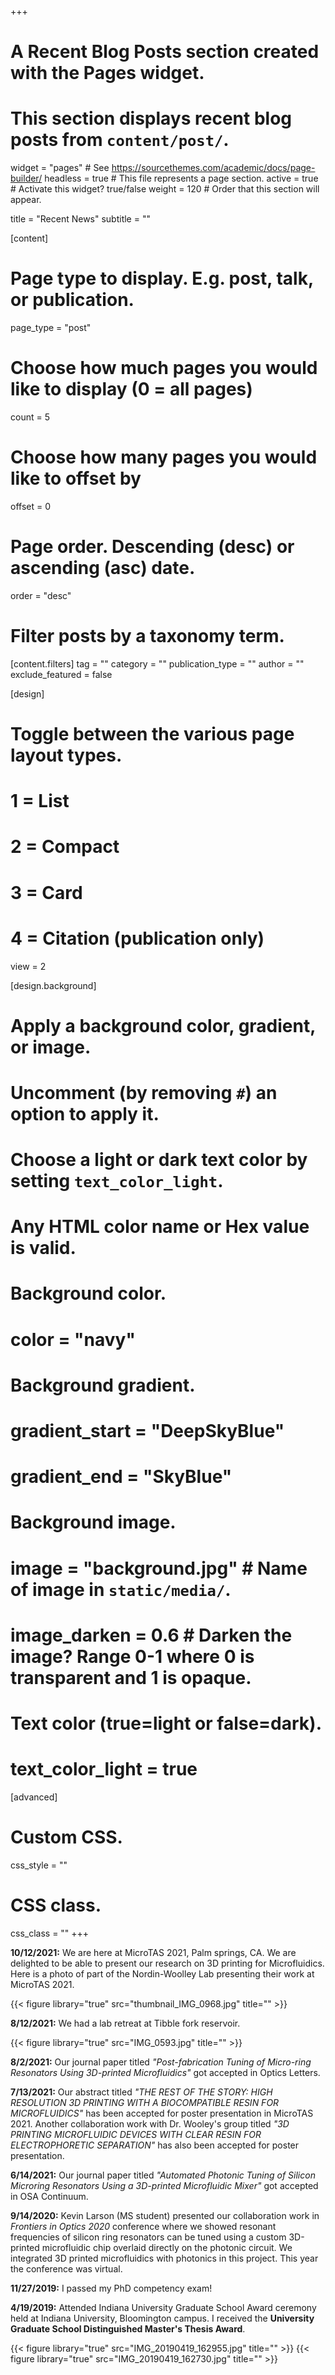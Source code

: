 +++
# A Recent Blog Posts section created with the Pages widget.
# This section displays recent blog posts from `content/post/`.

widget = "pages"  # See https://sourcethemes.com/academic/docs/page-builder/
headless = true  # This file represents a page section.
active = true  # Activate this widget? true/false
weight = 120  # Order that this section will appear.

title = "Recent News"
subtitle = ""

[content]
  # Page type to display. E.g. post, talk, or publication.
  page_type = "post"
  
  # Choose how much pages you would like to display (0 = all pages)
  count = 5
  
  # Choose how many pages you would like to offset by
  offset = 0

  # Page order. Descending (desc) or ascending (asc) date.
  order = "desc"

  # Filter posts by a taxonomy term.
  [content.filters]
    tag = ""
    category = ""
    publication_type = ""
    author = ""
    exclude_featured = false
  
[design]
  # Toggle between the various page layout types.
  #   1 = List
  #   2 = Compact
  #   3 = Card
  #   4 = Citation (publication only)
  view = 2
  
[design.background]
  # Apply a background color, gradient, or image.
  #   Uncomment (by removing `#`) an option to apply it.
  #   Choose a light or dark text color by setting `text_color_light`.
  #   Any HTML color name or Hex value is valid.
  
  # Background color.
  # color = "navy"
  
  # Background gradient.
  # gradient_start = "DeepSkyBlue"
  # gradient_end = "SkyBlue"
  
  # Background image.
  # image = "background.jpg"  # Name of image in `static/media/`.
  # image_darken = 0.6  # Darken the image? Range 0-1 where 0 is transparent and 1 is opaque.

  # Text color (true=light or false=dark).
  # text_color_light = true  
  
[advanced]
 # Custom CSS. 
 css_style = ""
 
 # CSS class.
 css_class = ""
+++

__10/12/2021:__ We are here at MicroTAS 2021, Palm springs, CA. We are delighted to be able to present our research on 3D printing for Microfluidics. Here is a photo of part of the Nordin-Woolley Lab presenting their work at MicroTAS 2021. 

{{< figure library="true" src="thumbnail_IMG_0968.jpg" title="" >}}

__8/12/2021:__  We had a lab retreat at Tibble fork reservoir. 

{{< figure library="true" src="IMG_0593.jpg" title="" >}}

__8/2/2021:__ Our journal paper titled *"Post-fabrication Tuning of Micro-ring Resonators Using 3D-printed Microfluidics"* got accepted in Optics Letters.

__7/13/2021:__ Our abstract titled *"THE REST OF THE STORY: HIGH RESOLUTION 3D PRINTING WITH A BIOCOMPATIBLE RESIN FOR MICROFLUIDICS"* has been accepted for poster presentation in MicroTAS 2021. Another collaboration work with Dr. Wooley's group titled *"3D PRINTING MICROFLUIDIC DEVICES WITH CLEAR RESIN FOR 
ELECTROPHORETIC SEPARATION"* has also been accepted for poster presentation. 

__6/14/2021:__ Our journal paper titled *"Automated Photonic Tuning of Silicon Microring Resonators Using a 3D-printed Microfluidic Mixer"* got accepted in OSA Continuum.

__9/14/2020:__ Kevin Larson (MS student) presented our collaboration work in *Frontiers in Optics 2020* conference where we showed resonant frequencies of silicon ring resonators can be tuned using a custom 3D-printed microfluidic chip overlaid directly on the photonic circuit. We integrated 3D printed microfluidics with photonics in this project. This year the conference was virtual. 

__11/27/2019:__ I passed my PhD competency exam! 

__4/19/2019:__ Attended Indiana University Graduate School Award ceremony held at Indiana University, Bloomington campus. I received the **University Graduate School Distinguished Master's Thesis Award**. 

{{< figure library="true" src="IMG_20190419_162955.jpg" title="" >}}
{{< figure library="true" src="IMG_20190419_162730.jpg" title="" >}}